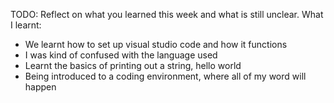 TODO: Reflect on what you learned this week and what is still unclear.
What I learnt: 
- We learnt how to set up visual studio code and how it functions
- I was kind of confused with the language used 
- Learnt the basics of printing out a string, hello world 
- Being introduced to a coding environment, where all of my word will happen 